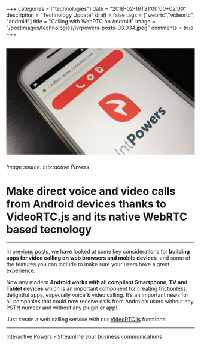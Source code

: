 +++
categories = ["technologies"]
date = "2018-02-16T21:00:00+02:00"
description = "Technology Update"
draft = false
tags = ["webrtc","videortc", "android"]
title = "Calling with WebRTC on Android"
image = "/postimages/technologies/ivrpowers-posts-03.034.jpeg"
comments = true
+++

![Video RTC Android](/postimages/technologies/ivrpowers-posts-03.034.jpeg)
---------
###### Image source: Interactive Powers

#	Make direct voice and video calls from Android devices thanks to VideoRTC.js and its native WebRTC based tecnology
---

In [previous posts](http://blog.ivrpowers.com//tags/code/), we have looked at some key considerations for **building apps for video calling on web browsers and mobile devices**, and some of the features you can include to make sure your users have a great experience. 

Now any modern **Android works with all compliant Smartphone, TV and Tablet devices** which is an important component for creating frictionless, delightful apps, especially voice & video calling. It’s an important news for all companies that could now receive calls from Android’s users without any PSTN number and without any plugin or app! 

Just create a web calling service with our [VideoRTC.js](http://blog.ivrpowers.com/post/development/introducing-videortcjs-developers/) functions!

---
[Interactive Powers](http://www.ivrpowers.com/) - Streamline your business communications